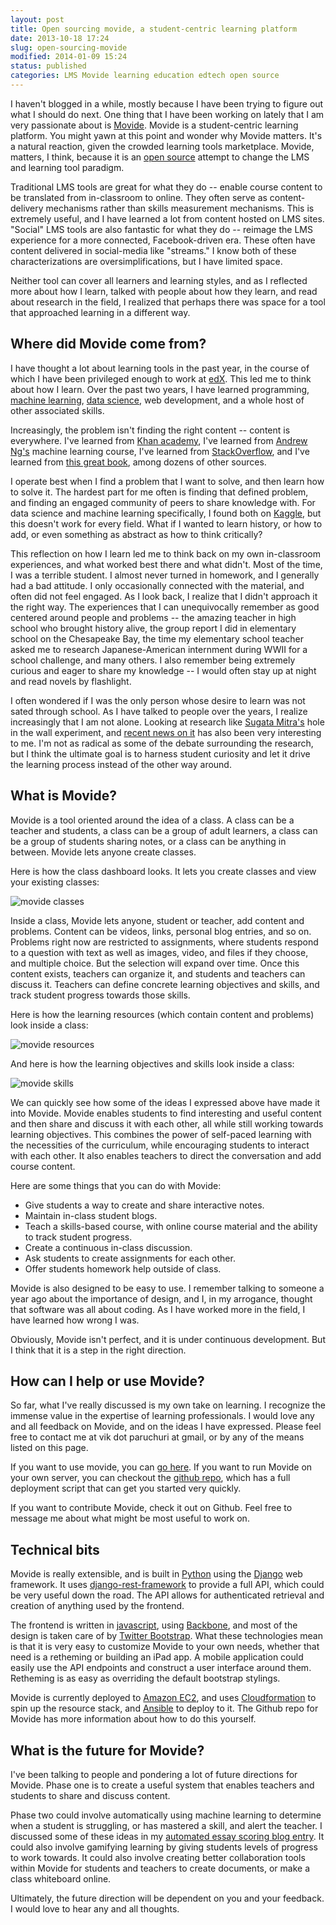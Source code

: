 ```yaml
---
layout: post
title: Open sourcing movide, a student-centric learning platform
date: 2013-10-18 17:24
slug: open-sourcing-movide
modified: 2014-01-09 15:24
status: published
categories: LMS Movide learning education edtech open source
---
```


I haven't blogged in a while, mostly because I have been trying to figure out what I should do next. One thing that I have been working on lately that I am very passionate about is [Movide](http://www.movide.com). Movide is a student-centric learning platform. You might yawn at this point and wonder why Movide matters. It's a natural reaction, given the crowded learning tools marketplace. Movide, matters, I think, because it is an [open source](http://www.github.com/equirio/movide) attempt to change the LMS and learning tool paradigm.

Traditional LMS tools are great for what they do -- enable course content to be translated from in-classroom to online. They often serve as content-delivery mechanisms rather than skills measurement mechanisms. This is extremely useful, and I have learned a lot from content hosted on LMS sites. "Social" LMS tools are also fantastic for what they do -- reimage the LMS experience for a more connected, Facebook-driven era. These often have content delivered in social-media like "streams." I know both of these characterizations are oversimplifications, but I have limited space.

Neither tool can cover all learners and learning styles, and as I reflected more about how I learn, talked with people about how they learn, and read about research in the field, I realized that perhaps there was space for a tool that approached learning in a different way.

<!--more-->

Where did Movide come from?
----------------------------------------------

I have thought a lot about learning tools in the past year, in the course of which I have been privileged enough to work at [edX](http://www.edx.org). This led me to think about how I learn. Over the past two years, I have learned programming, [machine learning](http://en.wikipedia.org/wiki/Machine_learning), [data science](http://en.wikipedia.org/wiki/Data_science), web development, and a whole host of other associated skills.

Increasingly, the problem isn't finding the right content -- content is everywhere. I've learned from [Khan academy](http://www.khanacademy.com), I've learned from [Andrew Ng's](http://cs.stanford.edu/people/ang/) machine learning course, I've learned from [StackOverflow](http://www.stackoverflow.com), and I've learned from [this great book](http://www-stat.stanford.edu/~tibs/ElemStatLearn/printings/ESLII_print10.pdf), among dozens of other sources.

I operate best when I find a problem that I want to solve, and then learn how to solve it. The hardest part for me often is finding that defined problem, and finding an engaged community of peers to share knowledge with. For data science and machine learning specifically, I found both on [Kaggle](http://www.kaggle.com), but this doesn't work for every field. What if I wanted to learn history, or how to add, or even something as abstract as how to think critically?

This reflection on how I learn led me to think back on my own in-classroom experiences, and what worked best there and what didn't. Most of the time, I was a terrible student. I almost never turned in homework, and I generally had a bad attitude. I only occasionally connected with the material, and often did not feel engaged. As I look back, I realize that I didn't approach it the right way. The experiences that I can unequivocally remember as good centered around people and problems -- the amazing teacher in high school who brought history alive, the group report I did in elementary school on the Chesapeake Bay, the time my elementary school teacher asked me to research Japanese-American internment during WWII for a school challenge, and many others. I also remember being extremely curious and eager to share my knowledge -- I would often stay up at night and read novels by flashlight.

I often wondered if I was the only person whose desire to learn was not sated through school. As I have talked to people over the years, I realize increasingly that I am not alone. Looking at research like [Sugata Mitra's](http://www.hole-in-the-wall.com/) hole in the wall experiment, and [recent news on it](http://www.wired.com/business/2013/10/free-thinkers/) has also been very interesting to me. I'm not as radical as some of the debate surrounding the research, but I think the ultimate goal is to harness student curiosity and let it drive the learning process instead of the other way around.

What is Movide?
-------------------------------------------------

Movide is a tool oriented around the idea of a class. A class can be a teacher and students, a class can be a group of adult learners, a class can be a group of students sharing notes, or a class can be anything in between. Movide lets anyone create classes.

Here is how the class dashboard looks. It lets you create classes and view your existing classes:

![movide classes](https://vik-affirm-assets.s3-us-west-1.amazonaws.com/open-sourcing-movide/dashboard.png)

Inside a class, Movide lets anyone, student or teacher, add content and problems. Content can be videos, links, personal blog entries, and so on. Problems right now are restricted to assignments, where students respond to a question with text as well as images, video, and files if they choose, and multiple choice. But the selection will expand over time. Once this content exists, teachers can organize it, and students and teachers can discuss it. Teachers can define concrete learning objectives and skills, and track student progress towards those skills.

Here is how the learning resources (which contain content and problems) look inside a class:

![movide resources](https://vik-affirm-assets.s3-us-west-1.amazonaws.com/open-sourcing-movide/resources.png)

And here is how the learning objectives and skills look inside a class:

![movide skills](https://vik-affirm-assets.s3-us-west-1.amazonaws.com/open-sourcing-movide/skills.png)

We can quickly see how some of the ideas I expressed above have made it into Movide. Movide enables students to find interesting and useful content and then share and discuss it with each other, all while still working towards learning objectives. This combines the power of self-paced learning with the necessities of the curriculum, while encouraging students to interact with each other. It also enables teachers to direct the conversation and add course content.

Here are some things that you can do with Movide:

* Give students a way to create and share interactive notes.
* Maintain in-class student blogs.
* Teach a skills-based course, with online course material and the ability to track student progress.
* Create a continuous in-class discussion.
* Ask students to create assignments for each other.
* Offer students homework help outside of class.

Movide is also designed to be easy to use. I remember talking to someone a year ago about the importance of design, and I, in my arrogance, thought that software was all about coding. As I have worked more in the field, I have learned how wrong I was.

Obviously, Movide isn't perfect, and it is under continuous development. But I think that it is a step in the right direction.

How can I help or use Movide?
-------------------------------------------------

So far, what I've really discussed is my own take on learning. I recognize the immense value in the expertise of learning professionals. I would love any and all feedback on Movide, and on the ideas I have expressed. Please feel free to contact me at vik dot paruchuri at gmail, or by any of the means listed on this page.

If you want to use movide, you can [go here](http://www.movide.com). If you want to run Movide on your own server, you can checkout the [github repo](http://www.github.com/equirio/movide), which has a full deployment script that can get you started very quickly.

If you want to contribute Movide, check it out on Github. Feel free to message me about what might be most useful to work on.

Technical bits
-------------------------------------------------

Movide is really extensible, and is built in [Python](http://www.python.org/) using the [Django](https://www.djangoproject.com/) web framework. It uses [django-rest-framework](http://django-rest-framework.org/) to provide a full API, which could be very useful down the road. The API allows for authenticated retrieval and creation of anything used by the frontend.

The frontend is written in [javascript](http://en.wikipedia.org/wiki/JavaScript), using [Backbone](http://backbonejs.org/), and most of the design is taken care of by [Twitter Bootstrap](http://getbootstrap.com/). What these technologies mean is that it is very easy to customize Movide to your own needs, whether that need is a retheming or building an iPad app. A mobile application could easily use the API endpoints and construct a user interface around them. Retheming is as easy as overriding the default bootstrap stylings.

Movide is currently deployed to [Amazon EC2](http://aws.amazon.com/ec2/), and uses [Cloudformation](http://aws.amazon.com/cloudformation/) to spin up the resource stack, and [Ansible](http://www.ansibleworks.com/) to deploy to it. The Github repo for Movide has more information about how to do this yourself.

What is the future for Movide?
---------------------------------------------------

I've been talking to people and pondering a lot of future directions for Movide. Phase one is to create a useful system that enables teachers and students to share and discuss content.

Phase two could involve automatically using machine learning to determine when a student is struggling, or has mastered a skill, and alert the teacher. I discussed some of these ideas in my [automated essay scoring blog entry](http://www.vikparuchuri.com/blog/on-the-automated-scoring-of-essays). It could also involve gamifying learning by giving students levels of progress to work towards. It could also involve creating better collaboration tools within Movide for students and teachers to create documents, or make a class whiteboard online.

Ultimately, the future direction will be dependent on you and your feedback. I would love to hear any and all thoughts.